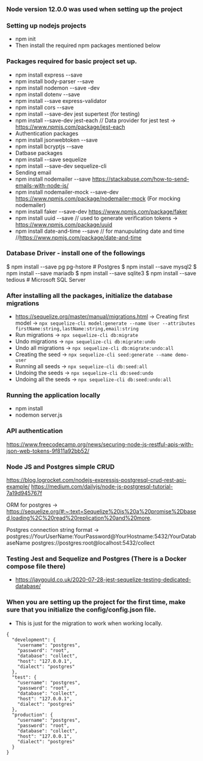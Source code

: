 ### Node version 12.0.0 was used when setting up the project

### Setting up nodejs projects
- npm init
- Then install the required npm packages mentioned below

### Packages required for basic project set up.
- npm install express --save
- npm install body-parser --save
- npm install nodemon --save -dev
- npm install dotenv --save
- npm install --save express-validator
- npm install cors --save
- npm install --save-dev jest supertest (for testing)
- npm install --save-dev jest-each // Data provider for jest test -> https://www.npmjs.com/package/jest-each
- Authentication packages
- npm install jsonwebtoken --save
- npm install bcryptjs --save
- Datbase packages
- npm install --save sequelize
- npm install --save-dev sequelize-cli
- Sending email
- npm install nodemailer --save https://stackabuse.com/how-to-send-emails-with-node-js/
- npm install nodemailer-mock --save-dev https://www.npmjs.com/package/nodemailer-mock (For mocking nodemailer)
- npm install faker --save-dev https://www.npmjs.com/package/faker
- npm install uuid --save // used to generate verification tokens -> https://www.npmjs.com/package/uuid
- npm install date-and-time --save // for manupulating date and time //https://www.npmjs.com/package/date-and-time

### Database Driver - install one of the followings
$ npm install --save pg pg-hstore # Postgres
$ npm install --save mysql2
$ npm install --save mariadb
$ npm install --save sqlite3
$ npm install --save tedious # Microsoft SQL Server

### After installing all the packages, initialize the database migrations
- https://sequelize.org/master/manual/migrations.html
-> Creating first model -> `npx sequelize-cli model:generate --name User --attributes firstName:string,lastName:string,email:string`
- Run migrations -> `npx sequelize-cli db:migrate`
- Undo migrations -> `npx sequelize-cli db:migrate:undo`
- Undo all migrations -> `npx sequelize-cli db:migrate:undo:all`
- Creating the seed -> `npx sequelize-cli seed:generate --name demo-user`
- Running all seeds -> `npx sequelize-cli db:seed:all`
- Undoing the seeds -> `npx sequelize-cli db:seed:undo`
- Undoing all the seeds -> `npx sequelize-cli db:seed:undo:all`

### Running the application locally
- npm install
- nodemon server.js

### API authentication
https://www.freecodecamp.org/news/securing-node-js-restful-apis-with-json-web-tokens-9f811a92bb52/

### Node JS and Postgres simple CRUD
https://blog.logrocket.com/nodejs-expressjs-postgresql-crud-rest-api-example/
https://medium.com/dailyjs/node-js-postgresql-tutorial-7a19d945767f

ORM for postgres -> https://sequelize.org/#:~:text=Sequelize%20is%20a%20promise%2Dbased,loading%2C%20read%20replication%20and%20more.

Postgres connection string format -> postgres://YourUserName:YourPassword@YourHostname:5432/YourDatabaseName
postgres://postgres:root@localhost:5432/collect

### Testing Jest and Sequelize and Postgres (There is a Docker compose file there)
- https://jaygould.co.uk/2020-07-28-jest-sequelize-testing-dedicated-database/

### When you are setting up the project for the first time, make sure that you initialize the config/config.json file.
- This is just for the migration to work when working locally.
```
{
  "development": {
    "username": "postgres",
    "password": "root",
    "database": "collect",
    "host": "127.0.0.1",
    "dialect": "postgres"
  },
  "test": {
    "username": "postgres",
    "password": "root",
    "database": "collect",
    "host": "127.0.0.1",
    "dialect": "postgres"
  },
  "production": {
    "username": "postgres",
    "password": "root",
    "database": "collect",
    "host": "127.0.0.1",
    "dialect": "postgres"
  }
}
```
